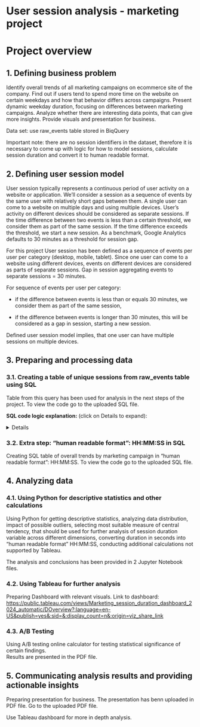 # User session analysis - marketing project
# Project overview
## 1. Defining business problem
Identify overall trends of all marketing campaigns on ecommerce site of the company. Find out if users tend to spend more time on the website on certain weekdays and how that behavior differs across campaigns. 
Present dynamic weekday duration, focusing on differences between marketing campaigns. Analyze whether there are interesting data points, that can give more insights. Provide visuals and presentation for business.

Data set: use  raw_events table stored in BiqQuery

Important note: there are no session identifiers in the dataset, therefore it is necessary to come up with logic for how to model sessions, calculate session duration and convert it to human readable format.

## 2.	Defining user session model
User session typically represents a continuous period of user activity on a website or application. We’ll consider a session as a sequence of events by the same user with relatively short gaps between them. 
A single user can come to a website on multiple days and using multiple devices. User’s activity on different devices should be considered as separate sessions. If the time difference between two events is less than a certain threshold, 
we consider them as part of the same session. If the time difference exceeds the threshold, we start a new session. As a benchmark, Google Analytics defaults to 30 minutes as a threshold for session gap.

For this project User session has been defined as a sequence of events per user per category (desktop, mobile, tablet). Since one user can come to a website using different devices, events on different devices are 
considered as parts of separate sessions. Gap in session aggregating events to separate sessions = 30 minutes.

For sequence of events per user per category:

- if the difference between events is less than or equals 30 minutes, we consider them as part of the same session,

- if the difference between events is longer than 30 minutes, this will be considered as a gap in session, starting a new session.

Defined user session model implies, that one user can have multiple sessions on multiple devices.

## 3.	Preparing and processing data

### 3.1.	Creating a table of unique sessions from raw_events table using SQL
Table from this query has been used for analysis in the next steps of the project. To view the code go to the uploaded SQL file.

**SQL code logic explanation:**
(click on Details to expand):
<details>

  1)	Identify columns for the analysis: user_pseudo_id, category, campaign, country, event_name, purchase_revenue_in_usd, event_timestamp
  2)	Converting event_timestamp into datetime in microseconds using TIMESTAMP_MICROS()
  3)	Creating unique user_session_id (user can come to website from different devices, events on different devices should be considered as separate sessions)
  4)	Calculating difference between time ordered events in seconds per user_session_id  using LAG() and TIMESTAMP_DIFF()
  5)	Assigning gaps in sessions - if the difference between time ordered events is longer than 30 minutes, this will be considered as a break in session, the event assigned as break in session will be considered as a start of a new session
  6)	Assigning session number per user_session_id (user can have multiple sessions) using SUM() OVER
  7)	Creating session_id  from user_session_id and session_number - each session will be assigned with individual id
  8)	Getting session start time and session end time for each session_id using MIN() OVER and MAX()OVER
  9)	Calculating session duration in seconds
  10)	Creating additional fields for analysis:
      
  -	purchase_flag  (if the session ended up with purchase then 1)
  -	campaign (session will be assigned to a campaign, if there was at least one event in the session assigned to a campaign, other sessions assigned as no_campaign)
  -	session_date (session start gets credit as session day)
  -	weekday (session start gets credit as session weekday)
  -	purchase_revenue
  -	bounce_5_flag (sessions with duration <= 5 seconds)
  -	bounce_10_flag (sessions with duration <= 60 seconds)
  - user_engagement_segment –  based on time spent on site:  "up_to_5_SEC”,  "up_to_1_MIN",  "up_to_5_MIN", "up_to_15_MIN", "up_to_30_MIN", "over_30_MIN"
    
11) Selecting table of distinct sessions with relevant data for each session
</details>
  
### 3.2.	Extra step: “human readable format”: HH:MM:SS in SQL
Creating SQL table of overall trends by marketing campaign in “human readable format”: HH:MM:SS. To view the code go to the uploaded SQL file.

## 4.	Analyzing data

### 4.1. Using Python for descriptive statistics and other calculations
Using Python for getting descriptive statistics, analyzing data distribution, impact of possible outliers, selecting most suitable measure of central tendency, 
that should be used for further analysis of session duration variable across different dimensions, converting duration in seconds into “human readable format” HH:MM:SS, 
conducting additional calculations not supported by Tableau. 

The analysis and conclusions has been provided in 2 Jupyter Notebook files.

### 4.2.	Using Tableau for further analysis
Preparing Dashboard with relevant visuals. Link to dashboard: https://public.tableau.com/views/Marketing_session_duration_dashboard_2024_automatic/DOverview?:language=en-US&publish=yes&:sid=&:display_count=n&:origin=viz_share_link

### 4.3. A/B Testing
Using A/B testing online calculator for testing statistical significance of certain findings.  
Results are presented in the PDF file. 

## 5.	Communicating analysis results and providing actionable insights
Preparing presentation for business. The presentation has benn uploaded in PDF file. Go to the uploaded PDF file.

Use Tableau dashboard for more in depth analysis.
